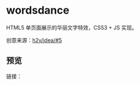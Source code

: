 # wordsdance

HTML5 单页面展示的华丽文字特效，CSS3 + JS 实现。

创意来源：[h2y/idea/#5](https://github.com/h2y/idea/issues/5)

## 预览

链接：
